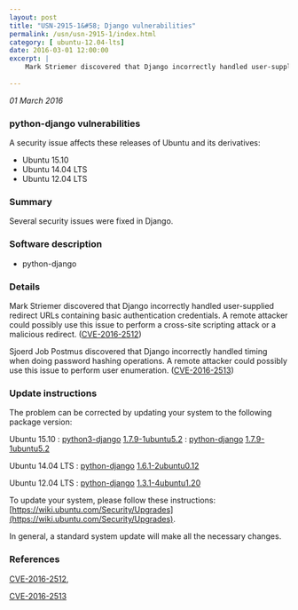 ```yaml
---
layout: post
title: "USN-2915-1&#58; Django vulnerabilities"
permalink: /usn/usn-2915-1/index.html
category: [ ubuntu-12.04-lts]
date: 2016-03-01 12:00:00
excerpt: |
    Mark Striemer discovered that Django incorrectly handled user-supplied redirect URLs containing basic authentication credentials. A remote attacker could possibly use this issue to perform a cross-site scripting attack or a malicious redirect. ([CVE-2016-2512](http://people.ubuntu.com/~ubuntu-security/cve/CVE-2016-2512))
    
--- 
```

 
 

*01 March 2016*

### python-django vulnerabilities

A security issue affects these releases of Ubuntu and its derivatives:

* Ubuntu 15.10
* Ubuntu 14.04 LTS
* Ubuntu 12.04 LTS

### Summary

Several security issues were fixed in Django. 

### Software description

* python-django 

### Details

Mark Striemer discovered that Django incorrectly handled user-supplied redirect URLs containing basic authentication credentials. A remote attacker could possibly use this issue to perform a cross-site scripting attack or a malicious redirect. ([CVE-2016-2512](http://people.ubuntu.com/~ubuntu-security/cve/CVE-2016-2512))

Sjoerd Job Postmus discovered that Django incorrectly handled timing when doing password hashing operations. A remote attacker could possibly use this issue to perform user enumeration. ([CVE-2016-2513](http://people.ubuntu.com/~ubuntu-security/cve/CVE-2016-2513)) 

### Update instructions

The problem can be corrected by updating your system to the following package version:

Ubuntu 15.10
 : [python3-django](https://launchpad.net/ubuntu/+source/python-django) <span> [1.7.9-1ubuntu5.2](https://launchpad.net/ubuntu/+source/python-django/1.7.9-1ubuntu5.2) </span> 
 : [python-django](https://launchpad.net/ubuntu/+source/python-django) <span> [1.7.9-1ubuntu5.2](https://launchpad.net/ubuntu/+source/python-django/1.7.9-1ubuntu5.2) </span> 

Ubuntu 14.04 LTS
 : [python-django](https://launchpad.net/ubuntu/+source/python-django) <span> [1.6.1-2ubuntu0.12](https://launchpad.net/ubuntu/+source/python-django/1.6.1-2ubuntu0.12) </span> 

Ubuntu 12.04 LTS
 : [python-django](https://launchpad.net/ubuntu/+source/python-django) <span> [1.3.1-4ubuntu1.20](https://launchpad.net/ubuntu/+source/python-django/1.3.1-4ubuntu1.20) </span> 

To update your system, please follow these instructions: [https://wiki.ubuntu.com/Security/Upgrades](https://wiki.ubuntu.com/Security/Upgrades).

In general, a standard system update will make all the necessary changes. 

### References

 
 [CVE-2016-2512](http://people.ubuntu.com/~ubuntu-security/cve/CVE-2016-2512), 

 [CVE-2016-2513](http://people.ubuntu.com/~ubuntu-security/cve/CVE-2016-2513)
 

